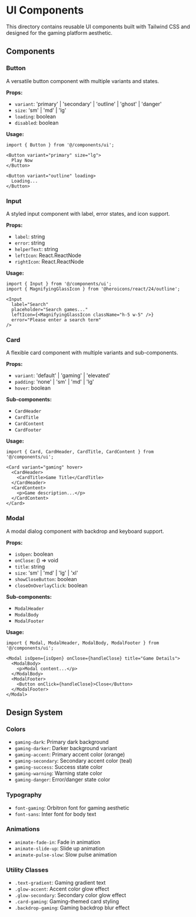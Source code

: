 # UI Components

This directory contains reusable UI components built with Tailwind CSS and designed for the gaming platform aesthetic.

## Components

### Button
A versatile button component with multiple variants and states.

**Props:**
- `variant`: 'primary' | 'secondary' | 'outline' | 'ghost' | 'danger'
- `size`: 'sm' | 'md' | 'lg'
- `loading`: boolean
- `disabled`: boolean

**Usage:**
```tsx
import { Button } from '@/components/ui';

<Button variant="primary" size="lg">
  Play Now
</Button>

<Button variant="outline" loading>
  Loading...
</Button>
```

### Input
A styled input component with label, error states, and icon support.

**Props:**
- `label`: string
- `error`: string
- `helperText`: string
- `leftIcon`: React.ReactNode
- `rightIcon`: React.ReactNode

**Usage:**
```tsx
import { Input } from '@/components/ui';
import { MagnifyingGlassIcon } from '@heroicons/react/24/outline';

<Input
  label="Search"
  placeholder="Search games..."
  leftIcon={<MagnifyingGlassIcon className="h-5 w-5" />}
  error="Please enter a search term"
/>
```

### Card
A flexible card component with multiple variants and sub-components.

**Props:**
- `variant`: 'default' | 'gaming' | 'elevated'
- `padding`: 'none' | 'sm' | 'md' | 'lg'
- `hover`: boolean

**Sub-components:**
- `CardHeader`
- `CardTitle`
- `CardContent`
- `CardFooter`

**Usage:**
```tsx
import { Card, CardHeader, CardTitle, CardContent } from '@/components/ui';

<Card variant="gaming" hover>
  <CardHeader>
    <CardTitle>Game Title</CardTitle>
  </CardHeader>
  <CardContent>
    <p>Game description...</p>
  </CardContent>
</Card>
```

### Modal
A modal dialog component with backdrop and keyboard support.

**Props:**
- `isOpen`: boolean
- `onClose`: () => void
- `title`: string
- `size`: 'sm' | 'md' | 'lg' | 'xl'
- `showCloseButton`: boolean
- `closeOnOverlayClick`: boolean

**Sub-components:**
- `ModalHeader`
- `ModalBody`
- `ModalFooter`

**Usage:**
```tsx
import { Modal, ModalHeader, ModalBody, ModalFooter } from '@/components/ui';

<Modal isOpen={isOpen} onClose={handleClose} title="Game Details">
  <ModalBody>
    <p>Modal content...</p>
  </ModalBody>
  <ModalFooter>
    <Button onClick={handleClose}>Close</Button>
  </ModalFooter>
</Modal>
```

## Design System

### Colors
- `gaming-dark`: Primary dark background
- `gaming-darker`: Darker background variant
- `gaming-accent`: Primary accent color (orange)
- `gaming-secondary`: Secondary accent color (teal)
- `gaming-success`: Success state color
- `gaming-warning`: Warning state color
- `gaming-danger`: Error/danger state color

### Typography
- `font-gaming`: Orbitron font for gaming aesthetic
- `font-sans`: Inter font for body text

### Animations
- `animate-fade-in`: Fade in animation
- `animate-slide-up`: Slide up animation
- `animate-pulse-slow`: Slow pulse animation

### Utility Classes
- `.text-gradient`: Gaming gradient text
- `.glow-accent`: Accent color glow effect
- `.glow-secondary`: Secondary color glow effect
- `.card-gaming`: Gaming-themed card styling
- `.backdrop-gaming`: Gaming backdrop blur effect